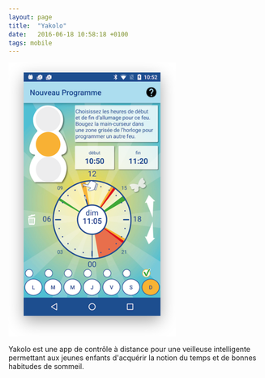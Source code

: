 ```yaml
---
layout: page
title:  "Yakolo"
date:   2016-06-18 10:58:18 +0100
tags: mobile
---
```

![Yakolo](/assets/software/yakolo.png)

Yakolo est une app de contrôle à distance pour une veilleuse intelligente permettant aux jeunes enfants d'acquérir la notion du temps et de bonnes habitudes de sommeil.